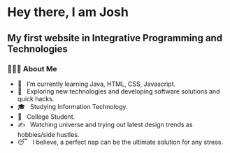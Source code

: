 <h1>Hey there, I am Josh</h1>
<h2>My first website in Integrative Programming and Technologies</h2>
<h3>👨🏻‍💻 About Me </h3>

- 🔭 &nbsp; I’m currently learning Java, HTML, CSS, Javascript.
- 🤔 &nbsp; Exploring new technologies and developing software solutions and quick hacks.
- 🎓 &nbsp; Studying Information Technology.
- 💼 &nbsp; College Student.
- ✍️ &nbsp; Watching universe and trying out latest design trends as hobbies/side hustles.
- 😴 &nbsp; I believe, a perfect nap can be the ultimate solution for any stress.